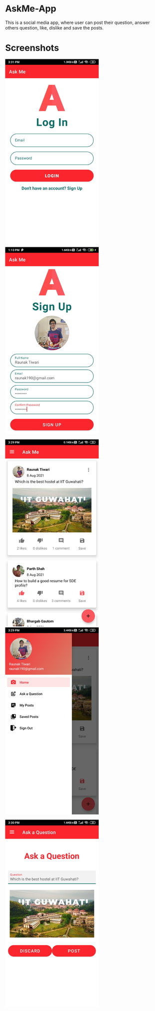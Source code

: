 # AskMe-App
This is a social media app, where user can post their question, answer others question, like, dislike and save the posts.

# Screenshots

<img src = "Screenshots/login.jpg" width = 300>            <img src = "Screenshots/signup.jpg" width = 300>

<img src = "Screenshots/home.jpg" width = 300>            <img src = "Screenshots/sidebar.jpg" width = 300>

<img src = "Screenshots/postques.jpg" width = 300>
